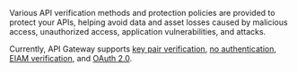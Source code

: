 Various API verification methods and protection policies are provided to protect your APIs, helping avoid data and asset losses caused by malicious access, unauthorized access, application vulnerabilities, and attacks.

Currently, API Gateway supports [key pair verification](https://intl.cloud.tencent.com/document/product/628/11819), [no authentication](https://intl.cloud.tencent.com/document/product/628/11820), [EIAM verification](https://cloud.tencent.com/document/product/628/59669), and [OAuth 2.0](https://intl.cloud.tencent.com/document/product/628/34065).




